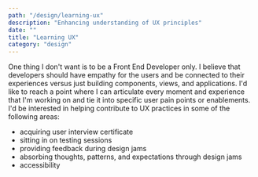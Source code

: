 ```yaml
---
path: "/design/learning-ux"
description: "Enhancing understanding of UX principles"
date: ""
title: "Learning UX"
category: "design"
---
```


One thing I don't want is to be a Front End Developer only. I believe that developers should have empathy for the users and be connected to their experiences versus just building components, views, and applications. I'd like to reach a point where I can articulate every moment and experience that I'm working on and tie it into specific user pain points or enablements. I'd be interested in helping contribute to UX practices in some of the following areas:

  - acquiring user interview certificate
  - sitting in on testing sessions
  - providing feedback during design jams
  - absorbing thoughts, patterns, and expectations through design jams
  - accessibility
